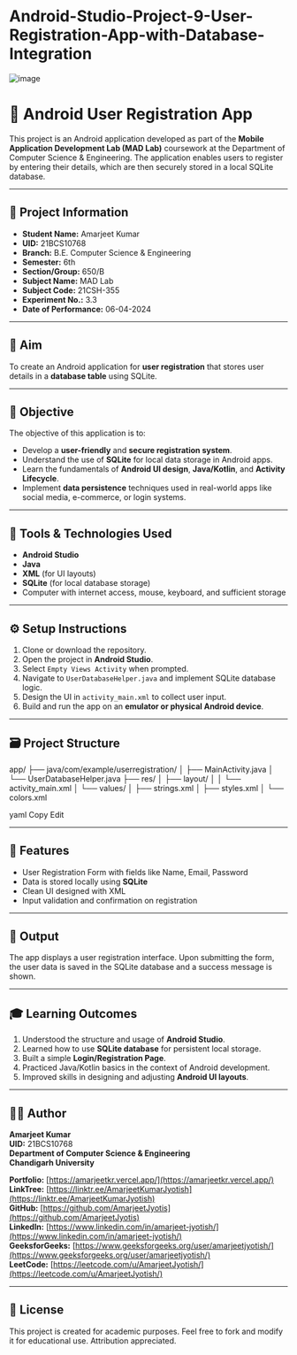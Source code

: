 # Android-Studio-Project-9-User-Registration-App-with-Database-Integration

![image](https://github.com/user-attachments/assets/27915316-1f79-4ac9-bb60-335610f896de)


# 📱 Android User Registration App

This project is an Android application developed as part of the **Mobile Application Development Lab (MAD Lab)** coursework at the Department of Computer Science & Engineering. The application enables users to register by entering their details, which are then securely stored in a local SQLite database.

---

## 📌 Project Information

- **Student Name:** Amarjeet Kumar  
- **UID:** 21BCS10768  
- **Branch:** B.E. Computer Science & Engineering  
- **Semester:** 6th  
- **Section/Group:** 650/B  
- **Subject Name:** MAD Lab  
- **Subject Code:** 21CSH-355  
- **Experiment No.:** 3.3  
- **Date of Performance:** 06-04-2024  

---

## 🎯 Aim

To create an Android application for **user registration** that stores user details in a **database table** using SQLite.

---

## 🎯 Objective

The objective of this application is to:
- Develop a **user-friendly** and **secure registration system**.
- Understand the use of **SQLite** for local data storage in Android apps.
- Learn the fundamentals of **Android UI design**, **Java/Kotlin**, and **Activity Lifecycle**.
- Implement **data persistence** techniques used in real-world apps like social media, e-commerce, or login systems.

---

## 🧰 Tools & Technologies Used

- **Android Studio**
- **Java**
- **XML** (for UI layouts)
- **SQLite** (for local database storage)
- Computer with internet access, mouse, keyboard, and sufficient storage

---

## ⚙️ Setup Instructions

1. Clone or download the repository.
2. Open the project in **Android Studio**.
3. Select `Empty Views Activity` when prompted.
4. Navigate to `UserDatabaseHelper.java` and implement SQLite database logic.
5. Design the UI in `activity_main.xml` to collect user input.
6. Build and run the app on an **emulator or physical Android device**.

---

## 🗃️ Project Structure

app/
├── java/com/example/userregistration/
│ ├── MainActivity.java
│ └── UserDatabaseHelper.java
├── res/
│ ├── layout/
│ │ └── activity_main.xml
│ └── values/
│ ├── strings.xml
│ ├── styles.xml
│ └── colors.xml

yaml
Copy
Edit

---

## 🚀 Features

- User Registration Form with fields like Name, Email, Password
- Data is stored locally using **SQLite**
- Clean UI designed with XML
- Input validation and confirmation on registration

---

## 📸 Output

The app displays a user registration interface. Upon submitting the form, the user data is saved in the SQLite database and a success message is shown.

---

## 🎓 Learning Outcomes

1. Understood the structure and usage of **Android Studio**.
2. Learned how to use **SQLite database** for persistent local storage.
3. Built a simple **Login/Registration Page**.
4. Practiced Java/Kotlin basics in the context of Android development.
5. Improved skills in designing and adjusting **Android UI layouts**.

---

## 🧑‍💻 Author

**Amarjeet Kumar**  
**UID:** 21BCS10768  
**Department of Computer Science & Engineering**  
**Chandigarh University**

**Portfolio:** [https://amarjeetkr.vercel.app/](https://amarjeetkr.vercel.app/)  
**LinkTree:** [https://linktr.ee/AmarjeetKumarJyotish](https://linktr.ee/AmarjeetKumarJyotish)  
**GitHub:** [https://github.com/AmarjeetJyotis](https://github.com/AmarjeetJyotis)  
**LinkedIn:** [https://www.linkedin.com/in/amarjeet-jyotish/](https://www.linkedin.com/in/amarjeet-jyotish/)  
**GeeksforGeeks:** [https://www.geeksforgeeks.org/user/amarjeetjyotish/](https://www.geeksforgeeks.org/user/amarjeetjyotish/)  
**LeetCode:** [https://leetcode.com/u/AmarjeetJyotish/](https://leetcode.com/u/AmarjeetJyotish/)

---

## 📜 License

This project is created for academic purposes. Feel free to fork and modify it for educational use. Attribution appreciated.

